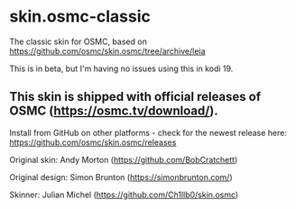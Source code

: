 # skin.osmc-classic

The classic skin for OSMC, based on https://github.com/osmc/skin.osmc/tree/archive/leia

This is in beta, but I'm having no issues using this in kodi 19. 

## This skin is shipped with official releases of OSMC (https://osmc.tv/download/).

Install from GitHub on other platforms - check for the newest release here: https://github.com/osmc/skin.osmc/releases

Original skin: Andy Morton (https://github.com/BobCratchett)

Original design: Simon Brunton (https://simonbrunton.com/)

Skinner: Julian Michel (https://github.com/Ch1llb0/skin.osmc)

